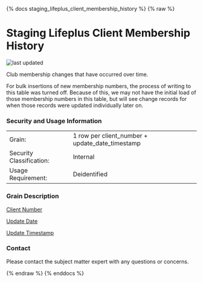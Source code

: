 {% docs staging_lifeplus_client_membership_history %}
{% raw %}

# Staging Lifeplus Client Membership History

![last updated](assets/update_badges/staging_lifeplus_client_membership_history.svg)

Club membership changes that have occurred over time.

For bulk insertions of new membership numbers, the process of writing to this table was turned off.
Because of this, we may not have the initial load of those membership numbers in this table, but 
will see change records for when those records were updated individually later on.


### Security and Usage Information
|     |     |
| --- | --- |
| Grain:                   | 1 row per client_number + update_date_timestamp |
| Security Classification: | Internal |
| Usage Requirement:       | Deidentified |

### Grain Description
[Client Number](#!/model/model.aaa_life_data_platform.gold_services_integrated_offer#party_number)

[Update Date](#!/model/model.aaa_life_data_platform.staging_lifeplus_client_membership_history#update_date)

[Update Timestamp](#!/model/model.aaa_life_data_platform.staging_lifeplus_client_membership_history#update_time)

### Contact
Please contact the subject matter expert with any questions or concerns.

{% endraw %}
{% enddocs %}